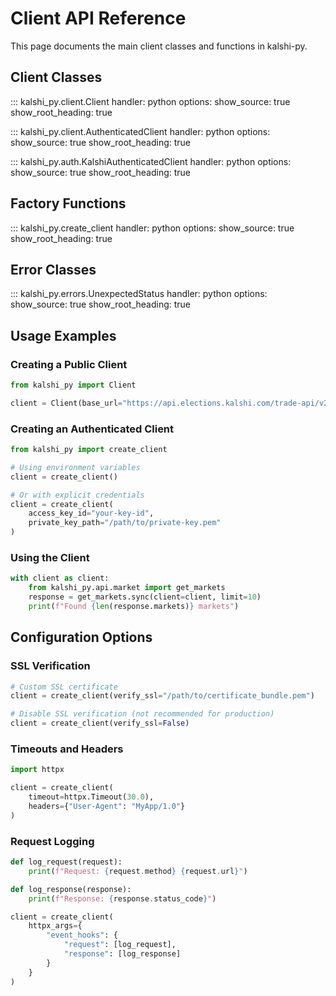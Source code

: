 # Client API Reference

This page documents the main client classes and functions in kalshi-py.

## Client Classes

::: kalshi_py.client.Client
handler: python
options:
show_source: true
show_root_heading: true

::: kalshi_py.client.AuthenticatedClient
handler: python
options:
show_source: true
show_root_heading: true

::: kalshi_py.auth.KalshiAuthenticatedClient
handler: python
options:
show_source: true
show_root_heading: true

## Factory Functions

::: kalshi_py.create_client
handler: python
options:
show_source: true
show_root_heading: true

## Error Classes

::: kalshi_py.errors.UnexpectedStatus
handler: python
options:
show_source: true
show_root_heading: true

## Usage Examples

### Creating a Public Client

```python
from kalshi_py import Client

client = Client(base_url="https://api.elections.kalshi.com/trade-api/v2")
```

### Creating an Authenticated Client

```python
from kalshi_py import create_client

# Using environment variables
client = create_client()

# Or with explicit credentials
client = create_client(
    access_key_id="your-key-id",
    private_key_path="/path/to/private-key.pem"
)
```

### Using the Client

```python
with client as client:
    from kalshi_py.api.market import get_markets
    response = get_markets.sync(client=client, limit=10)
    print(f"Found {len(response.markets)} markets")
```

## Configuration Options

### SSL Verification

```python
# Custom SSL certificate
client = create_client(verify_ssl="/path/to/certificate_bundle.pem")

# Disable SSL verification (not recommended for production)
client = create_client(verify_ssl=False)
```

### Timeouts and Headers

```python
import httpx

client = create_client(
    timeout=httpx.Timeout(30.0),
    headers={"User-Agent": "MyApp/1.0"}
)
```

### Request Logging

```python
def log_request(request):
    print(f"Request: {request.method} {request.url}")

def log_response(response):
    print(f"Response: {response.status_code}")

client = create_client(
    httpx_args={
        "event_hooks": {
            "request": [log_request],
            "response": [log_response]
        }
    }
)
```
